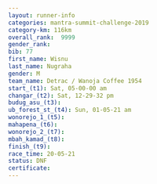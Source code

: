 ```yaml
---
layout: runner-info 
categories: mantra-summit-challenge-2019 
category-km: 116km 
overall_rank:  9999
gender_rank: 
bib: 77
first_name: Wisnu
last_name: Nugraha
gender: M
team_name: Detrac / Wanoja Coffee 1954
start_(t1): Sat, 05-00-00 am
changar_(t2): Sat, 12-29-32 pm
budug_asu_(t3): 
ub_forest_st_(t4): Sun, 01-05-21 am
wonorejo_1_(t5): 
mahapena_(t6): 
wonorejo_2_(t7): 
mbah_kamad_(t8): 
finish_(t9): 
race_time: 20-05-21
status: DNF
certificate: 
---
```

